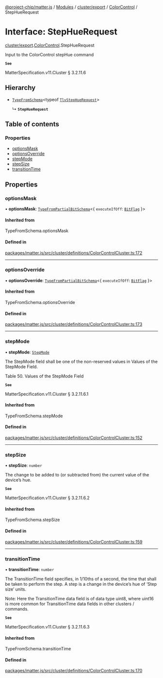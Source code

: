 [@project-chip/matter.js](../README.md) / [Modules](../modules.md) / [cluster/export](../modules/cluster_export.md) / [ColorControl](../modules/cluster_export.ColorControl.md) / StepHueRequest

# Interface: StepHueRequest

[cluster/export](../modules/cluster_export.md).[ColorControl](../modules/cluster_export.ColorControl.md).StepHueRequest

Input to the ColorControl stepHue command

**`See`**

MatterSpecification.v11.Cluster § 3.2.11.6

## Hierarchy

- [`TypeFromSchema`](../modules/tlv_export.md#typefromschema)\<typeof [`TlvStepHueRequest`](../modules/cluster_export.ColorControl.md#tlvstephuerequest)\>

  ↳ **`StepHueRequest`**

## Table of contents

### Properties

- [optionsMask](cluster_export.ColorControl.StepHueRequest.md#optionsmask)
- [optionsOverride](cluster_export.ColorControl.StepHueRequest.md#optionsoverride)
- [stepMode](cluster_export.ColorControl.StepHueRequest.md#stepmode)
- [stepSize](cluster_export.ColorControl.StepHueRequest.md#stepsize)
- [transitionTime](cluster_export.ColorControl.StepHueRequest.md#transitiontime)

## Properties

### optionsMask

• **optionsMask**: [`TypeFromPartialBitSchema`](../modules/schema_export.md#typefrompartialbitschema)\<\{ `executeIfOff`: [`BitFlag`](../modules/schema_export.md#bitflag)  }\>

#### Inherited from

TypeFromSchema.optionsMask

#### Defined in

[packages/matter.js/src/cluster/definitions/ColorControlCluster.ts:172](https://github.com/project-chip/matter.js/blob/6d3b6a5d957d88a9231d6ecab4bb41f8133112be/packages/matter.js/src/cluster/definitions/ColorControlCluster.ts#L172)

___

### optionsOverride

• **optionsOverride**: [`TypeFromPartialBitSchema`](../modules/schema_export.md#typefrompartialbitschema)\<\{ `executeIfOff`: [`BitFlag`](../modules/schema_export.md#bitflag)  }\>

#### Inherited from

TypeFromSchema.optionsOverride

#### Defined in

[packages/matter.js/src/cluster/definitions/ColorControlCluster.ts:173](https://github.com/project-chip/matter.js/blob/6d3b6a5d957d88a9231d6ecab4bb41f8133112be/packages/matter.js/src/cluster/definitions/ColorControlCluster.ts#L173)

___

### stepMode

• **stepMode**: [`StepMode`](../enums/cluster_export.ColorControl.StepMode.md)

The StepMode field shall be one of the non-reserved values in Values of the StepMode Field.

Table 50. Values of the StepMode Field

**`See`**

MatterSpecification.v11.Cluster § 3.2.11.6.1

#### Inherited from

TypeFromSchema.stepMode

#### Defined in

[packages/matter.js/src/cluster/definitions/ColorControlCluster.ts:152](https://github.com/project-chip/matter.js/blob/6d3b6a5d957d88a9231d6ecab4bb41f8133112be/packages/matter.js/src/cluster/definitions/ColorControlCluster.ts#L152)

___

### stepSize

• **stepSize**: `number`

The change to be added to (or subtracted from) the current value of the device’s hue.

**`See`**

MatterSpecification.v11.Cluster § 3.2.11.6.2

#### Inherited from

TypeFromSchema.stepSize

#### Defined in

[packages/matter.js/src/cluster/definitions/ColorControlCluster.ts:159](https://github.com/project-chip/matter.js/blob/6d3b6a5d957d88a9231d6ecab4bb41f8133112be/packages/matter.js/src/cluster/definitions/ColorControlCluster.ts#L159)

___

### transitionTime

• **transitionTime**: `number`

The TransitionTime field specifies, in 1/10ths of a second, the time that shall be taken to perform the
step. A step is a change in the device’s hue of ‘Step size’ units.

Note: Here the TransitionTime data field is of data type uint8, where uint16 is more common for
TransitionTime data fields in other clusters / commands.

**`See`**

MatterSpecification.v11.Cluster § 3.2.11.6.3

#### Inherited from

TypeFromSchema.transitionTime

#### Defined in

[packages/matter.js/src/cluster/definitions/ColorControlCluster.ts:170](https://github.com/project-chip/matter.js/blob/6d3b6a5d957d88a9231d6ecab4bb41f8133112be/packages/matter.js/src/cluster/definitions/ColorControlCluster.ts#L170)
